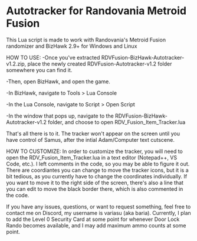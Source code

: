 # Autotracker for Randovania Metroid Fusion

This Lua script is made to work with Randovania's Metroid Fusion randomizer and BizHawk 2.9+ for Windows and Linux

HOW TO USE:
-Once you've extracted RDVFusion-BizHawk-Autotracker-v1.2.zip, place the newly created RDVFusion-Autotracker-v1.2 folder somewhere you can find it.

-Then, open BizHawk, and open the game.

-In BizHawk, navigate to Tools > Lua Console

-In the Lua Console, navigate to Script > Open Script

-In the window that pops up, navigate to the RDVFusion-BizHawk-Autotracker-v1.2 folder, and choose to open RDV_Fusion_Item_Tracker.lua

That's all there is to it. The tracker won't appear on the screen until you have control of Samus, after the intial Adam/Computer text cutscene.

HOW TO CUSTOMIZE:
In order to customize the tracker, you will need to open the RDV_Fusion_Item_Tracker.lua in a text editor (Notepad++, VS Code, etc.). I left comments in the code, so you may be able to figure it out. There are coordiantes you can change to move the tracker icons, but it is a bit tedious, as you currently have to change the coordinates individually. If you want to move it to the right side of the screen, there's also a line that you can edit to move the black border there, which is also commented in the code.

If you have any issues, questions, or want to request something, feel free to contact me on Discord, my username is variasu (aka baria). Currently, I plan to add the Level 0 Security Card at some point for whenever Door Lock Rando becomes available, and I may add maximum ammo counts at some point.
